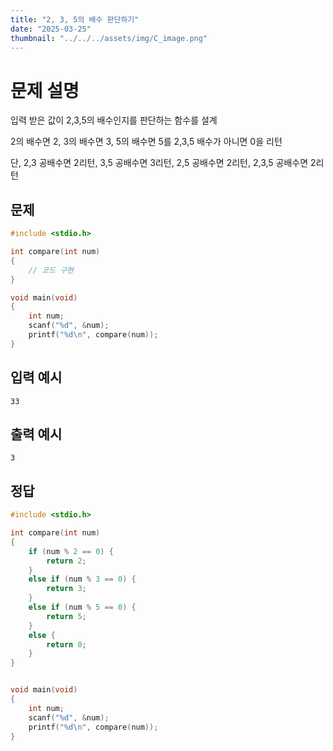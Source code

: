```yaml
---
title: "2, 3, 5의 배수 판단하기" 
date: "2025-03-25"
thumbnail: "../../../assets/img/C_image.png"
---
```


# 문제 설명
입력 받은 값이 2,3,5의 배수인지를 판단하는 함수를 설계

2의 배수면 2, 3의 배수면 3, 5의 배수면 5를 2,3,5 배수가 아니면 0을 리턴

단, 2,3 공배수면 2리턴, 3,5 공배수면 3리턴, 2,5 공배수면 2리턴, 2,3,5 공배수면 2리턴

## 문제

```c
#include <stdio.h>

int compare(int num)
{
	// 코드 구현
}

void main(void)
{
	int num;
	scanf("%d", &num);
	printf("%d\n", compare(num));
}
```
## 입력 예시
```
33
```

## 출력 예시
```
3
```

## 정답
```c
#include <stdio.h>

int compare(int num)
{
	if (num % 2 == 0) {
		return 2;
	}
	else if (num % 3 == 0) {
		return 3;
	}
	else if (num % 5 == 0) {
		return 5;
	}
	else {
		return 0;
	}
}


void main(void)
{
	int num;
	scanf("%d", &num);
	printf("%d\n", compare(num));
}
```


